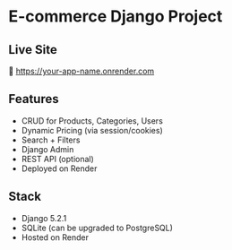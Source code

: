 # E-commerce Django Project

## Live Site
🔗 https://your-app-name.onrender.com

## Features
- CRUD for Products, Categories, Users
- Dynamic Pricing (via session/cookies)
- Search + Filters
- Django Admin
- REST API (optional)
- Deployed on Render

## Stack
- Django 5.2.1
- SQLite (can be upgraded to PostgreSQL)
- Hosted on Render
